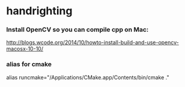 # handrighting

### Install OpenCV so you can compile cpp on Mac:
http://blogs.wcode.org/2014/10/howto-install-build-and-use-opencv-macosx-10-10/

### alias for cmake
alias runcmake="/Applications/CMake.app/Contents/bin/cmake ."
